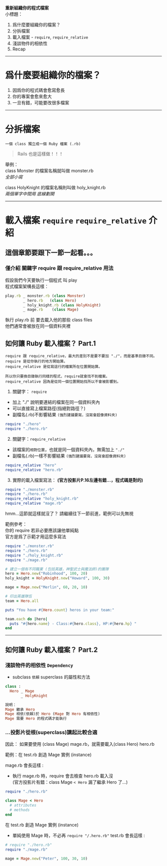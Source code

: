 **重新組織你的程式檔案**  
小標題：  

1. 爲什麼要組織你的檔案？
2. 分拆檔案
3. 載入檔案 - `require`, `require_relative`
4. 淺談物件的相依性
5. Recap

***

# 爲什麼要組織你的檔案？
1. 因爲你的程式碼會愈寫愈長
2. 你的專案會愈來愈大
3. 一旦有錯，可能要改很多檔案

***

# 分拆檔案  
`一個 class 獨立成一個 Ruby 檔案 (.rb)`  
> Rails 也是這樣做！！！

舉例：  
class Monster 的檔案名稱就叫做 monster.rb  
*全部小寫*

class HolyKnight 的檔案名稱則叫做 holy_knight.rb  
*兩個單字中間用 底線劃開*

***

# 載入檔案 `require` `require_relative` 介紹
## 這個章節要跟下一節一起看。。。
### 僅介紹 關鍵字 require 跟 require_relative 用法

假設我們今天要執行一個程式 叫 play  
程式檔案架構長這樣：

```rb
play.rb _ monster.rb (class Monster)
        _ hero.rb   (class Hero)
        _ holy_knight.rb (class HolyKnight)
        _ mage.rb    (class Mage)
```

執行 play.rb 前 要去載入他的那些 class files  
他們通常會被放在同一個資料夾裡  

## 如何讓 Ruby 載入檔案？ Part.1

```
require 跟 require_relative，最大的差別不是要不要加 "./"，而是基準目錄不同。
require 是從你執行的地方開始算。
require_relative 是從寫這行的檔案所在位置開始算。

所以你只要換目錄執行同樣的程式，require就會找不到檔案。
require_relative 因為是從同一個位置開始找所以不會被影響到。
```

1. 關鍵字： `require`
* 加上 "./" 說明要連結的檔案在同一個資料夾內
* 可以直接寫上檔案路徑(指絕對路徑？)
* 副檔名(.rb)不影響結果 `(強烈建議要寫，沒寫會超像資料夾)`

```rb
require "./hero"
require "./hero.rb"
```

2. 關鍵字：`require_relative`
* 該檔案的`相對位置`，也就是同一個資料夾內，無需加上 `"./"`
* 副檔名(.rb)一樣不影響結果 `(強烈建議要寫，沒寫會超像資料夾)`

```rb
require_relative "hero"
require_relative "hero.rb"
```

3. 實際的載入檔案寫法：
**(官方投影片P.16左邊有錯...，程式碼是對的)**

```rb
require "./monster.rb"
require "./hero.rb"
require_relative "holy_knight.rb"
require_relative "mage.rb"
```

hmm...這節就這樣就沒了？
請繼續往下一節前進，範例可以先無視

範例參考：  
你的 require 若非必要應該讓他單純點  
官方是爲了示範才用這麼多寫法  

```rb
require "./monster.rb"
require "./hero.rb"
require "./holy_knight.rb"
require "./mage.rb"

# 建立一個有不同職業 (包括英雄，神聖武士與魔法師)的團隊
hero = Hero.new("Robinhood", 100, 20)
holy_knight = HolyKnight.new("Howard", 100, 30)

mage = Mage.new("Merlin", 60, 20, 10)

# 印出英雄隊伍
team = Hero.all

puts "You have #{Hero.count} heros in your team:"

team.each do |hero|
  puts "#{hero.name} - Class:#{hero.class}, HP:#{hero.hp} "
end
```

***
## 如何讓 Ruby 載入檔案？ Part.2
### 淺談物件的相依性 `Dependency`

* subclass `依賴` superclass 的屬性和方法

```rb
class :
  Hero _ Mage
       _ HolyKnight

說明：
Mage 繼承 Hero
Mage 相依(依賴)於 Hero (Mage 對 Hero 有相依性)
Mage 需要 Hero 的程式碼才能執行

```

### ...投影片從根(superclass)講起比較合適

因此：
如果要使用 (class Mage) mage.rb，就需要載入(class Hero) hero.rb

範例：在 test.rb 創造 Mage 實例 (instance)

mage.rb 會長這樣 :
* 執行 mage.rb 時，require 會去檢查 hero.rb 載入沒  
(官方投影片有錯：class Mage `< Hero` 漏了繼承 Hero 了...)  

```rb
require "./hero.rb"

class Mage < Hero
  # attributes
  # methods
end
```

在 test.rb 創造 Mage 實例 (instance)  
* 單純使用 Mage 時，不必再 `require "/.hero.rb"`
test.rb 會長這樣 :

```rb
# require "./hero.rb"
require "./mage.rb"

mage = Mage.new("Peter", 100, 30, 10)

```

<!-- 時間記錄：3-1, 花了一小時 -->
